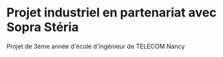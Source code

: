 # Projet industriel en partenariat avec Sopra Stéria
Projet de 3ème année d'école d'ingénieur de TELECOM Nancy
